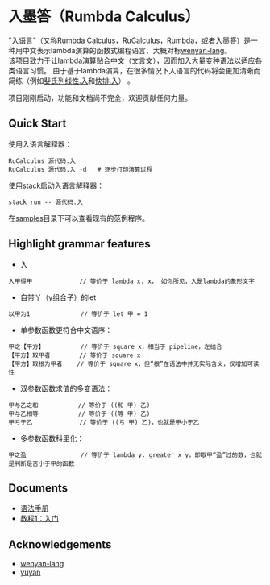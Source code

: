# 入墨答（Rumbda Calculus）

"入语言"（又称Rumbda Calculus，RuCalculus，Rumbda，或者入墨答）是一种用中文表示lambda演算的函数式编程语言，大概对标[wenyan-lang](https://github.com/wenyan-lang/wenyan)。  
该项目致力于让lambda演算贴合中文（文言文），因而加入大量变种语法以适应各类语言习惯。 由于基于lambda演算，在很多情况下入语言的代码将会更加清晰而简练（例如[斐氏列线性.入](./samples/斐氏列线性.入)和[快排.入](./samples/快排.入)） 。


项目刚刚启动，功能和文档尚不完全，欢迎贡献任何力量。

## Quick Start

使用入语言解释器：
```
RuCalculus 源代码.入
RuCalculus 源代码.入 -d   # 逐步打印演算过程
```

使用stack启动入语言解释器：
```
stack run -- 源代码.入
```

在[samples](./samples/)目录下可以查看现有的范例程序。

## Highlight grammar features

- 入
```
入甲得甲             // 等价于 lambda x. x， 如你所见，入是lambda的象形文字
```
- 自带丫（y组合子）的let
```
以甲为1              // 等价于 let 甲 = 1
```
- 单参数函数更符合中文语序：
```
甲之【平方】          // 等价于 square x，相当于 pipeline，左结合
【平方】取甲者        // 等价于 square x
【平方】取根为甲者    // 等价于 square x，但“根”在语法中并无实际含义，仅增加可读性
```
- 双参数函数求值的多变语法：
```
甲与乙之和           // 等价于 ((和 甲) 乙)
甲与乙相等           // 等价于 ((等 甲) 乙)
甲亏于乙             // 等价于 ((亏 甲) 乙)，也就是甲小于乙
```
- 多参数函数科里化：
```
甲之盈               // 等价于 lambda y. greater x y，即取甲“盈”过的数，也就是判断是否小于甲的函数
```

## Documents

- [语法手册](./doc/Manual.md)
- [教程1：入门](./doc/Tutorial1.md)

## Acknowledgements

- [wenyan-lang](https://github.com/wenyan-lang/wenyan)
- [yuyan](https://github.com/yuyan-lang/yuyan/)
